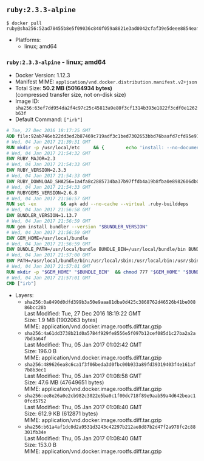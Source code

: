 ## `ruby:2.3.3-alpine`

```console
$ docker pull ruby@sha256:52ad78455b8e5f09036c840f059a8821e3ad0042cfaf39e5deee8854eaf80dab
```

-	Platforms:
	-	linux; amd64

### `ruby:2.3.3-alpine` - linux; amd64

-	Docker Version: 1.12.3
-	Manifest MIME: `application/vnd.docker.distribution.manifest.v2+json`
-	Total Size: **50.2 MB (50164934 bytes)**  
	(compressed transfer size, not on-disk size)
-	Image ID: `sha256:63ef7dd954da2f4c97c25c45813a9e80f3cf1314b393e1822f3cdf0e1262b63f`
-	Default Command: `["irb"]`

```dockerfile
# Tue, 27 Dec 2016 18:17:25 GMT
ADD file:92ab746eb22dd3ed2b87469c719adf3c1bed7302653bbd76baafd7cfd95e911e in / 
# Wed, 04 Jan 2017 21:39:31 GMT
RUN mkdir -p /usr/local/etc 	&& { 		echo 'install: --no-document'; 		echo 'update: --no-document'; 	} >> /usr/local/etc/gemrc
# Wed, 04 Jan 2017 21:54:32 GMT
ENV RUBY_MAJOR=2.3
# Wed, 04 Jan 2017 21:54:33 GMT
ENV RUBY_VERSION=2.3.3
# Wed, 04 Jan 2017 21:54:33 GMT
ENV RUBY_DOWNLOAD_SHA256=1a4fa8c2885734ba37b97ffdb4a19b8fba0e8982606db02d936e65bac07419dc
# Wed, 04 Jan 2017 21:54:33 GMT
ENV RUBYGEMS_VERSION=2.6.8
# Wed, 04 Jan 2017 21:56:57 GMT
RUN set -ex 		&& apk add --no-cache --virtual .ruby-builddeps 		autoconf 		bison 		bzip2 		bzip2-dev 		ca-certificates 		coreutils 		gcc 		gdbm-dev 		glib-dev 		libc-dev 		libffi-dev 		libxml2-dev 		libxslt-dev 		linux-headers 		make 		ncurses-dev 		openssl 		openssl-dev 		procps 		readline-dev 		ruby 		tar 		yaml-dev 		zlib-dev 		xz 		&& wget -O ruby.tar.xz "https://cache.ruby-lang.org/pub/ruby/${RUBY_MAJOR%-rc}/ruby-$RUBY_VERSION.tar.xz" 	&& echo "$RUBY_DOWNLOAD_SHA256 *ruby.tar.xz" | sha256sum -c - 		&& mkdir -p /usr/src/ruby 	&& tar -xJf ruby.tar.xz -C /usr/src/ruby --strip-components=1 	&& rm ruby.tar.xz 		&& cd /usr/src/ruby 		&& { 		echo '#define ENABLE_PATH_CHECK 0'; 		echo; 		cat file.c; 	} > file.c.new 	&& mv file.c.new file.c 		&& autoconf 	&& ac_cv_func_isnan=yes ac_cv_func_isinf=yes 		./configure --disable-install-doc --enable-shared 	&& make -j"$(getconf _NPROCESSORS_ONLN)" 	&& make install 		&& runDeps="$( 		scanelf --needed --nobanner --recursive /usr/local 			| awk '{ gsub(/,/, "\nso:", $2); print "so:" $2 }' 			| sort -u 			| xargs -r apk info --installed 			| sort -u 	)" 	&& apk add --virtual .ruby-rundeps $runDeps 		bzip2 		ca-certificates 		libffi-dev 		openssl-dev 		yaml-dev 		procps 		zlib-dev 	&& apk del .ruby-builddeps 	&& cd / 	&& rm -r /usr/src/ruby 		&& gem update --system "$RUBYGEMS_VERSION"
# Wed, 04 Jan 2017 21:56:58 GMT
ENV BUNDLER_VERSION=1.13.7
# Wed, 04 Jan 2017 21:56:59 GMT
RUN gem install bundler --version "$BUNDLER_VERSION"
# Wed, 04 Jan 2017 21:56:59 GMT
ENV GEM_HOME=/usr/local/bundle
# Wed, 04 Jan 2017 21:56:59 GMT
ENV BUNDLE_PATH=/usr/local/bundle BUNDLE_BIN=/usr/local/bundle/bin BUNDLE_SILENCE_ROOT_WARNING=1 BUNDLE_APP_CONFIG=/usr/local/bundle
# Wed, 04 Jan 2017 21:57:00 GMT
ENV PATH=/usr/local/bundle/bin:/usr/local/sbin:/usr/local/bin:/usr/sbin:/usr/bin:/sbin:/bin
# Wed, 04 Jan 2017 21:57:01 GMT
RUN mkdir -p "$GEM_HOME" "$BUNDLE_BIN" 	&& chmod 777 "$GEM_HOME" "$BUNDLE_BIN"
# Wed, 04 Jan 2017 21:57:01 GMT
CMD ["irb"]
```

-	Layers:
	-	`sha256:0a8490d0dfd399b3a50e9aaa81dba0d425c3868762d46526b41be00886bcc28b`  
		Last Modified: Tue, 27 Dec 2016 18:19:22 GMT  
		Size: 1.9 MB (1902063 bytes)  
		MIME: application/vnd.docker.image.rootfs.diff.tar.gzip
	-	`sha256:4a61dd3738b21d0a5784f929fe8556e5f097b12cef085d1c27ba2a2a7bd3a64f`  
		Last Modified: Thu, 05 Jan 2017 01:02:42 GMT  
		Size: 196.0 B  
		MIME: application/vnd.docker.image.rootfs.diff.tar.gzip
	-	`sha256:489626ea8c6ca1f3f06beda3d0fbc00b933a89fd39319403f4e161af7b8b3ec1`  
		Last Modified: Thu, 05 Jan 2017 01:08:58 GMT  
		Size: 47.6 MB (47649651 bytes)  
		MIME: application/vnd.docker.image.rootfs.diff.tar.gzip
	-	`sha256:ee8e26a0e2cb982c3022e5ba0c1f00dc718f89e9aab59a4d642beac10fcd5752`  
		Last Modified: Thu, 05 Jan 2017 01:08:40 GMT  
		Size: 612.9 KB (612871 bytes)  
		MIME: application/vnd.docker.image.rootfs.diff.tar.gzip
	-	`sha256:b61a4af1dc0d2a9531d3243c42297b212ae8d87b2d47f2a978fc2c88301fb34e`  
		Last Modified: Thu, 05 Jan 2017 01:08:40 GMT  
		Size: 153.0 B  
		MIME: application/vnd.docker.image.rootfs.diff.tar.gzip
